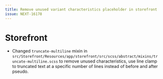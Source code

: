 ```yaml
---
title: Remove unused variant characteristics placeholder in storefront.
issue: NEXT-16178
---
```

# Storefront
* Changed `truncate-multiline` mixin in `src/Storefront/Resources/app/storefront/src/scss/abstract/mixins/truncate-multiline.scss` to remove unused characteristics, use line clamp to truncated text at a specific number of lines instead of before and after pseudo.
